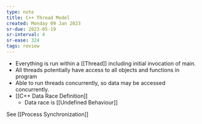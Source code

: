 ```yaml
---
type: note
title: C++ Thread Model
created: Monday 09 Jan 2023
sr-due: 2023-05-19
sr-interval: 4
sr-ease: 324
tags: review
---
```

- Everything is run within a [[Thread]] including initial invocation of main.
- All threads potentially have access to all objects and functions in program
- Able to run threads concurrently, so data may be accessed concurrently.
- [[C++ Data Race Definition]]
	- Data race is [[Undefined Behaviour]]


See [[Process Synchronization]]